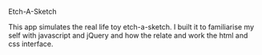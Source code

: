 Etch-A-Sketch


This app simulates the real life toy etch-a-sketch. I built it to familiarise my self with javascript and jQuery and how the relate and work the html and css interface. 